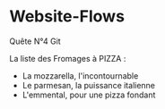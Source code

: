 # Website-Flows
Quête N°4 Git

La liste des Fromages à PIZZA :
- La mozzarella, l'incontournable
- Le parmesan, la puissance italienne
- L'emmental, pour une pizza fondant
